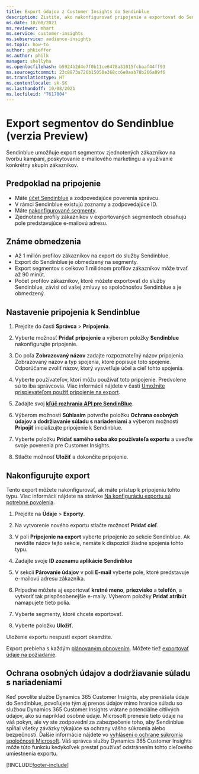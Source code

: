 ```yaml
---
title: Export údajov z Customer Insights do Sendinblue
description: Zistite, ako nakonfigurovať pripojenie a exportovať do Sendinblue.
ms.date: 10/08/2021
ms.reviewer: mhart
ms.service: customer-insights
ms.subservice: audience-insights
ms.topic: how-to
author: phkieffer
ms.author: philk
manager: shellyha
ms.openlocfilehash: b5924b2d4e7f0b11ce6478a31015fcbaaf44ff93
ms.sourcegitcommit: 23c8973a726b15050e368cc6e0aab78b266a89f6
ms.translationtype: HT
ms.contentlocale: sk-SK
ms.lasthandoff: 10/08/2021
ms.locfileid: "7617804"
---
```

# <a name="export-segments-to-sendinblue-preview"></a>Export segmentov do Sendinblue (verzia Preview)

Sendinblue umožňuje export segmentov zjednotených zákazníkov na tvorbu kampaní, poskytovanie e-mailového marketingu a využívanie konkrétny skupín zákazníkov.

## <a name="prerequisites-for-connection"></a>Predpoklad na pripojenie

-   Máte [účet Sendinblue](https://www.sendinblue.com/) a zodpovedajúce poverenia správcu.
-   V rámci Sendinblue existujú zoznamy a zodpovedajúce ID.
-   Máte [nakonfigurované segmenty](segments.md).
-   Zjednotené profily zákazníkov v exportovaných segmentoch obsahujú pole predstavujúce e-mailovú adresu.

## <a name="known-limitations"></a>Známe obmedzenia

- Až 1 milión profilov zákazníkov na export do služby Sendinblue.
- Export do Sendinblue je obmedzený na segmenty.
- Export segmentov s celkovo 1 miliónom profilov zákazníkov môže trvať až 90 minút. 
- Počet profilov zákazníkov, ktoré môžete exportovať do služby Sendinblue, závisí od vašej zmluvy so spoločnosťou Sendinblue a je obmedzený.

## <a name="set-up-connection-to-sendinblue"></a>Nastavenie pripojenia k Sendinblue

1. Prejdite do časti **Správca** > **Pripojenia**.

1. Vyberte možnosť **Pridať pripojenie** a výberom položky **Sendinblue** nakonfigurujte pripojenie.

1. Do poľa **Zobrazovaný názov** zadajte rozpoznateľný názov pripojenia. Zobrazovaný názov a typ spojenia, ktoré popisuje toto spojenie. Odporúčame zvoliť názov, ktorý vysvetľuje účel a cieľ tohto spojenia.

1. Vyberte používateľov, ktorí môžu používať toto pripojenie. Predvolene sú to iba správcovia. Viac informácií nájdete v časti [Umožnite prispievateľom použiť pripojenie na export](connections.md#allow-contributors-to-use-a-connection-for-exports).

1. Zadajte svoj **[kľúč rozhrania API pre SendinBlue](https://developers.sendinblue.com/docs/getting-started#:~:text=Get%20your%20API%20key&text=You%20can%20create%20one%20from,your%20settings%20This%20API%20key)**.

1. Výberom možnosti **Súhlasím** potvrďte položku **Ochrana osobných údajov a dodržiavanie súladu s nariadeniami** a výberom možnosti **Pripojiť** inicializujte pripojenie k Sendinblue.

1. Vyberte položku **Pridať samého seba ako používateľa exportu** a uveďte svoje poverenia pre Customer Insights.

1. Stlačte možnosť **Uložiť** a dokončite pripojenie.

## <a name="configure-an-export"></a>Nakonfigurujte export

Tento export môžete nakonfigurovať, ak máte prístup k pripojeniu tohto typu. Viac informácií nájdete na stránke [Na konfiguráciu exportu sú potrebné povolenia](export-destinations.md#set-up-a-new-export).

1. Prejdite na **Údaje** > **Exporty**.

1. Na vytvorenie nového exportu stlačte možnosť **Pridať cieľ**.

1. V poli **Pripojenie na export** vyberte pripojenie zo sekcie Sendinblue. Ak nevidíte názov tejto sekcie, nemáte k dispozícii žiadne spojenia tohto typu.

1. Zadajte svoje **ID zoznamu aplikácie Sendinblue** 

1. V sekcii **Párovanie údajov** v poli **E-mail** vyberte pole, ktoré predstavuje e-mailovú adresu zákazníka. 

1. Prípadne môžete aj exportovať **krstné meno**, **priezvisko** a **telefón**, a vytvoriť tak prispôsobenejšie e-maily. Výberom položky **Pridať atribút** namapujete tieto polia.

1. Vyberte segmenty, ktoré chcete exportovať. 

1. Vyberte položku **Uložiť**.

Uloženie exportu nespustí export okamžite.

Export prebieha s každým [plánovaným obnovením](system.md#schedule-tab). Môžete tiež [exportovať údaje na požiadanie](export-destinations.md#run-exports-on-demand). 


## <a name="data-privacy-and-compliance"></a>Ochrana osobných údajov a dodržiavanie súladu s nariadeniami

Keď povolíte službe Dynamics 365 Customer Insights, aby prenášala údaje do Sendinblue, povoľujete tým aj prenos údajov mimo hranice súladu so službou Dynamics 365 Customer Insights vrátane potenciálne citlivých údajov, ako sú napríklad osobné údaje. Microsoft prenesie tieto údaje na váš pokyn, ale vy ste zodpovední za zabezpečenie toho, aby Sendinblue spĺňal všetky záväzky týkajúce sa ochrany vášho súkromia alebo bezpečnosti. Ďalšie informácie nájdete vo [vyhlásení o ochrane súkromia spoločnosti Microsoft](https://go.microsoft.com/fwlink/?linkid=396732).
Váš správca služby Dynamics 365 Customer Insights môže túto funkciu kedykoľvek prestať používať odstránením tohto cieľového umiestnenia exportu.


[!INCLUDE[footer-include](../includes/footer-banner.md)]
